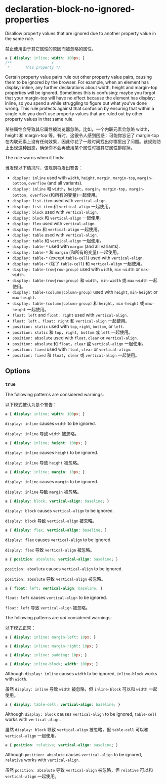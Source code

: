 # declaration-block-no-ignored-properties

Disallow property values that are ignored due to another property value in the same rule.

禁止使用由于其它属性的原因而被忽略的属性。

```css
a { display: inline; width: 100px; }
/**                  ↑
 *       This property */
```

Certain property value pairs rule out other property value pairs, causing them to be ignored by the browser. For example, when an element has display: inline, any further declarations about width, height and margin-top properties will be ignored. Sometimes this is confusing: maybe you forgot that your margin-top will have no effect because the element has display: inline, so you spend a while struggling to figure out what you've done wrong. This rule protects against that confusion by ensuring that within a single rule you don't use property values that are ruled out by other property values in that same rule.

某些属性会导致其它属性被浏览器忽略。比如，一个内联元素会忽略 width，height 和 margin-top 等。有时，这很令人感到困惑：可能你忘记了 margin-top 在内联元素上没有任何效果，因此你花了一段时间找出你哪里出了问题。该规则防止出现这种困惑，确保你不会再使用某个属性时被其它属性排除掉。

The rule warns when it finds:

当发现以下情况时，该规则将发出警告：

-   `display: inline` used with `width`, `height`, `margin`, `margin-top`, `margin-bottom`, `overflow` (and all variants).
-   `display: inline` 和 `width`，`height`，`margin`，`margin-top`，`margin-bottom`，`overflow` (和所有的变量)一起使用。
-   `display: list-item` used with `vertical-align`.
-   `display: list-item` 和 `vertical-align` 一起使用。
-   `display: block` used with `vertical-align`.
-   `display: block` 和 `vertical-align` 一起使用。
-   `display: flex` used with `vertical-align`.
-   `display: flex` 和 `vertical-align` 一起使用。
-   `display: table` used with `vertical-align`.
-   `display: table` 和 `vertical-align` 一起使用。
-   `display: table-*` used with `margin` (and all variants).
-   `display: table-*` 和 `margin` (和所有的变量) 一起使用。
-   `display: table-*` (except `table-cell`) used with `vertical-align`.
-   `display: table-*` (除了 `table-cell`) 和 `vertical-align` 一起使用。
-   `display: table-(row|row-group)` used with `width`, `min-width` or `max-width`.
-   `display: table-(row|row-group)` 和 `width`，`min-width` 或 `max-width` 一起使用。
-   `display: table-(column|column-group)` used with `height`, `min-height` or `max-height`.
-   `display: table-(column|column-group)` 和 `height`，`min-height` 或 `max-height` 一起使用。
-   `float: left` and `float: right` used with `vertical-align`.
-   `float: left` 、`float: right` 和 `vertical-align` 一起使用。
-   `position: static` used with `top`, `right`, `bottom`, or `left`.
-   `position: static` 和 `top`，`right`，`bottom` 或 `left` 一起使用。
-   `position: absolute` used with `float`, `clear` or `vertical-align`.
-   `position: absolute` 和 `float`，`clear` 或 `vertical-align` 一起使用。
-   `position: fixed` used with `float`, `clear` or `vertical-align`.
-   `position: fixed` 和 `float`，`clear` 或 `vertical-align` 一起使用。

## Options

### `true`

The following patterns are considered warnings:

以下模式被认为是个警告：

```css
a { display: inline; width: 100px; }
```

`display: inline` causes `width` to be ignored.

`display: inline` 导致 `width` 被忽略。

```css
a { display: inline; height: 100px; }
```

`display: inline` causes `height` to be ignored.

`display: inline` 导致 `height` 被忽略。

```css
a { display: inline; margin: 10px; }
```

`display: inline` causes `margin` to be ignored.

`display: inline` 导致 `margin` 被忽略。

```css
a { display: block; vertical-align: baseline; }
```

`display: block` causes `vertical-align` to be ignored.

`display: block` 导致 `vertical-align` 被忽略。

```css
a { display: flex; vertical-align: baseline; }
```

`display: flex` causes `vertical-align` to be ignored.

`display: flex` 导致 `vertical-align` 被忽略。

```css
a { position: absolute; vertical-align: baseline; }
```

`position: absolute` causes `vertical-align` to be ignored.

`position: absolute` 导致 `vertical-align` 被忽略。

```css
a { float: left; vertical-align: baseline; }
```

`float: left` causes `vertical-align` to be ignored.

`float: left` 导致 `vertical-align` 被忽略。

The following patterns are *not* considered warnings:

以下模式正常：

```css
a { display: inline: margin-left: 10px; }
```

```css
a { display: inline: margin-right: 10px; }
```

```css
a { display: inline: padding: 10px; }
```

```css
a { display: inline-block; width: 100px; }
```

Although `display: inline` causes `width` to be ignored, `inline-block` works with `width`.

虽然 `display: inline` 导致 `width` 被忽略，但 `inline-block` 可以和 `width` 一起使用。

```css
a { display: table-cell; vertical-align: baseline; }
```

Although `display: block` causes `vertical-align` to be ignored, `table-cell` works with `vertical-align`.

虽然 `display: block` 导致 `vertical-align`  被忽略，但 `table-cell` 可以和 `vertical-align` 一起使用。

```css
a { position: relative; vertical-align: baseline; }
```

Although `position: absolute` causes `vertical-align` to be ignored, `relative` works with `vertical-align`.

虽然 `position: absolute` 导致 `vertical-align`  被忽略，但 `relative` 可以和 `vertical-align` 一起使用。
